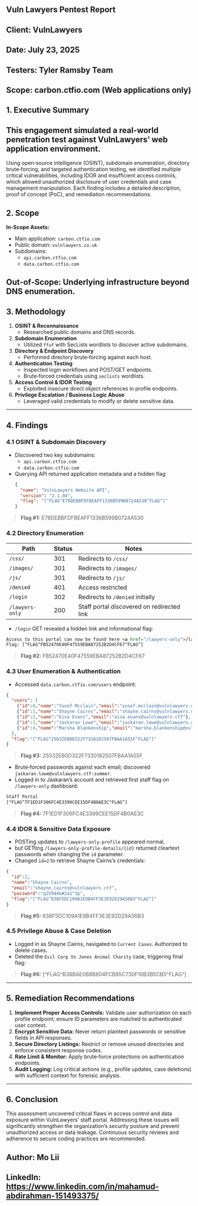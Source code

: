 ## Vuln Lawyers Pentest Report

## Client: VulnLawyers
## Date: July 23, 2025
## Testers: Tyler Ramsby Team
## Scope: carbon.ctfio.com (Web applications only)

## 1. Executive Summary

## This engagement simulated a real-world penetration test against VulnLawyers’ web application environment. 
Using open‑source intelligence (OSINT), subdomain enumeration, directory brute‑forcing, and targeted authentication testing, 
we identified multiple critical vulnerabilities, including IDOR and insufficient access controls, 
which allowed unauthorized disclosure of user credentials and case management manipulation.
Each finding includes a detailed description, proof of concept (PoC), and remediation recommendations.

## 2. Scope

**In‑Scope Assets:**

- Main application: `carbon.ctfio.com`
- Public domain: `vulnlawyers.co.uk`
- Subdomains:
  - `api.carbon.ctfio.com`
  - `data.carbon.ctfio.com`

## **Out‑of‑Scope:** Underlying infrastructure beyond DNS enumeration.

## 3. Methodology

1. **OSINT & Reconnaissance**
   - Researched public domains and DNS records.
2. **Subdomain Enumeration**
   - Utilized `ffuf` with SecLists wordlists to discover active subdomains.
3. **Directory & Endpoint Discovery**
   - Performed directory brute‑forcing against each host.
4. **Authentication Testing**
   - Inspected login workflows and POST/GET endpoints.
   - Brute‑forced credentials using `seclists` wordlists.
5. **Access Control & IDOR Testing**
   - Exploited insecure direct object references in profile endpoints.
6. **Privilege Escalation / Business Logic Abuse**
   - Leveraged valid credentials to modify or delete sensitive data.

---

## 4. Findings

### 4.1 OSINT & Subdomain Discovery

- Discovered two key subdomains:
  - `api.carbon.ctfio.com`
  - `data.carbon.ctfio.com`
- Querying API returned application metadata and a hidden flag:
  ```json
  {
    "name": "VulnLawyers Website API",
    "version": "2.1.04",
    "flag": "[^FLAG^E78DEBBFDFBEAFF1336B599B0724A530^FLAG^]"
  }
  ```

> **Flag #1:** E78DEBBFDFBEAFF1336B599B0724A530

### 4.2 Directory Enumeration

| Path            | Status | Notes                                      |
| --------------- | ------ | ------------------------------------------ |
| `/css/`         | 301    | Redirects to `/css/`                       |
| `/images/`      | 301    | Redirects to `/images/`                    |
| `/js/`          | 301    | Redirects to `/js/`                        |
| `/denied`       | 401    | Access restricted                          |
| `/login`        | 302    | Redirects to `/denied` initially           |
| `/lawyers-only` | 200    | Staff portal discovered on redirected link |

- `/login` GET revealed a hidden link and informational flag:

```html
Access to this portal can now be found here <a href="/lawyers-only">/lawyers-only</a>
Flag: [^FLAG^FB52470E40F47559EBA87252B2D4CF67^FLAG^]
```

> **Flag #2:** FB52470E40F47559EBA87252B2D4CF67

### 4.3 User Enumeration & Authentication

- Accessed `data.carbon.ctfio.com/users` endpoint:

```json
{
  "users": [
    {"id":0,"name":"Yusef Mcclain","email":"yusef.mcclain@vulnlawyers.ctf"},
    {"id":1,"name":"Shayne Cairns","email":"shayne.cairns@vulnlawyers.ctf"},
    {"id":2,"name":"Eisa Evans","email":"eisa.evans@vulnlawyers.ctf"},
    {"id":3,"name":"Jaskaran Lowe","email":"jaskaran.lowe@vulnlawyers.ctf"},
    {"id":4,"name":"Marsha Blankenship","email":"marsha.blankenship@vulnlawyers.ctf"}
  ],
  "flag":"[^FLAG^25032EB0D322F7330182507FBAA1A55F^FLAG^]"
}
```

> **Flag #3:** 25032EB0D322F7330182507FBAA1A55F

- Brute‑forced passwords against each email; discovered `jaskaran.lowe@vulnlawyers.ctf:summer`.
- Logged in to Jaskaran’s account and retrieved first staff flag on `/lawyers-only` dashboard:

```html
Staff Portal
[^FLAG^7F1ED1F306FC4E3399CEE15DF4B0AE3C^FLAG^]
```

> **Flag #4:** 7F1ED1F306FC4E3399CEE15DF4B0AE3C

### 4.4 IDOR & Sensitive Data Exposure

- POSTing updates to `/lawyers-only-profile` appeared normal,
- but GETting `/lawyers-only-profile-details/{id}` returned cleartext passwords when changing the `id` parameter.
- Changed `id=2` to retrieve Shayne Cairns’s credentials:

```json
{
  "id":2,
  "name":"Shayne Cairns",
  "email":"shayne.cairns@vulnlawyers.ctf",
  "password":"q2V944&#2a1^3p",
  "flag":"[^FLAG^938F5DC109A1E9B4FF3E3E92D29A56B3^FLAG^]"
}
```

> **Flag #5:** 938F5DC109A1E9B4FF3E3E92D29A56B3

### 4.5 Privilege Abuse & Case Deletion

- Logged in as Shayne Cairns, navigated to `Current Cases`. Authorized to delete cases.
- Deleted the `Evil Corp Vs Jones Animal Charity` case, triggering final flag:

> **Flag #6:** [^FLAG^B38BAE0B8B804FCB85C730F10B3B5CB5^FLAG^]

---

## 5. Remediation Recommendations

1. **Implement Proper Access Controls:** Validate user authorization on each profile endpoint; ensure ID parameters are matched to authenticated user context.
2. **Encrypt Sensitive Data:** Never return plaintext passwords or sensitive fields in API responses.
3. **Secure Directory Listings:** Restrict or remove unused directories and enforce consistent response codes.
4. **Rate Limit & Monitor:** Apply brute‑force protections on authentication endpoints.
5. **Audit Logging:** Log critical actions (e.g., profile updates, case deletions) with sufficient context for forensic analysis.

---

## 6. Conclusion

This assessment uncovered critical flaws in access control and data exposure within VulnLawyers’ staff portal. 
Addressing these issues will significantly strengthen the organization’s security posture and prevent unauthorized access or data leakage. 
Continuous security reviews and adherence to secure coding practices are recommended.

## Author: Mo Lii
## LinkedIn: https://www.linkedin.com/in/mahamud-abdirahman-151493375/
